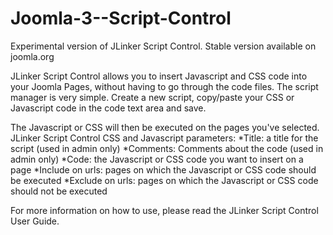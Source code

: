 # Joomla-3--Script-Control
Experimental version of JLinker Script Control. Stable version available on joomla.org

JLinker Script Control allows you to insert Javascript and CSS code into your Joomla Pages, without having to go through the code files.
The script manager is very simple. Create a new script, copy/paste your CSS or Javascript code in the code text area and save.

The Javascript or CSS will then be executed on the pages you've selected.
JLinker Script Control CSS and Javascript parameters:
*Title: a title for the script (used in admin only)
*Comments: Comments about the code (used in admin only)
*Code: the Javascript or CSS code you want to insert on a page
*Include on urls: pages on which the Javascript or CSS code should be executed
*Exclude on urls: pages on which the Javascript or CSS code should not be executed

For more information on how to use, please read the JLinker Script Control User Guide.

